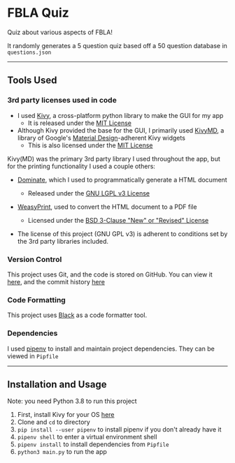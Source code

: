 # FBLA Quiz

Quiz about various aspects of FBLA!

It randomly generates a 5 question quiz based off a 50 question database in `questions.json`

---

## Tools Used

### 3rd party licenses used in code

- I used [Kivy](https://kivy.org/#home), a cross-platform python library to make the GUI for my app
  - It is released under the [MIT License](https://github.com/kivy/kivy/blob/master/LICENSE)  
- Although Kivy provided the base for the GUI, I primarily used [KivyMD](https://github.com/kivymd/KivyMD), a library of Google's [Material Design](https://material.io/design)-adherent Kivy widgets
  - This is also licensed under the [MIT License](https://github.com/kivymd/KivyMD/blob/master/LICENSE)

Kivy(MD) was the primary 3rd party library I used throughout the app, but for the printing functionality I used a couple others:  

- [Dominate](https://github.com/Knio/dominate/), which I used to programmatically generate a HTML document
  - Released under the [GNU LGPL v3 License](https://github.com/Knio/dominate/blob/master/LICENSE.txt)
- [WeasyPrint](https://www.courtbouillon.org/weasyprint), used to convert the HTML document to a PDF file
  - Licensed under the [BSD 3-Clause "New" or "Revised" License](https://github.com/Kozea/WeasyPrint/blob/master/LICENSE)


- The license of this project (GNU GPL v3) is adherent to conditions set by the 3rd party libraries included.

### Version Control

This project uses Git, and the code is stored on GitHub. You can view it [here](https://github.com/ojas-sanghi/FBLA-Quiz), and the commit history [here](https://github.com/ojas-sanghi/FBLA-Quiz/commits/master)


### Code Formatting

This project uses [Black](https://github.com/psf/black) as a code formatter tool. 

### Dependencies

I used [pipenv](https://pipenv.pypa.io/en/latest/) to install and maintain project dependencies. They can be viewed in `Pipfile`

---

## Installation and Usage

Note: you need Python 3.8 to run this project

   1. First, install Kivy for your OS [here](https://kivy.org/doc/stable/gettingstarted/installation.html)
   2. Clone and `cd` to directory
   3. `pip install --user pipenv` to install pipenv if you don't already have it
   4. `pipenv shell` to enter a virtual environment shell
   5. `pipenv install` to install dependencies from `Pipfile`
   6. `python3 main.py` to run the app